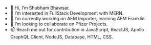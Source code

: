 - 👋 Hi, I’m Shubham Bhawsar.
- 👀 I’m interested in FullStack Development with MERN.
- 🌱 I’m currently working on AEM Importer, learning AEM Franklin.
- 💞️ I’m looking to collaborate on Pfizer Projects.
- 📫 Reach me out for contribution in JavaScript, ReactJS, Apollo GraphQL Client, NodeJS, Database, HTML, CSS.

<!---
BHAWSS/BHAWSS is a ✨ special ✨ repository because its `README.md` (this file) appears on your GitHub profile.
You can click the Preview link to take a look at your changes.
--->
